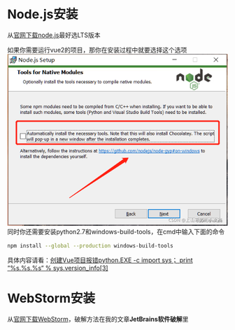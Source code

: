 # Node.js安装

从[官网下载node.js](https://nodejs.org/en)最好选LTS版本

如果你需要运行vue2的项目，那你在安装过程中就要选择这个选项![node.js安装过程图](image1.png)
同时你还需要安装python2.7和windows-build-tools，在cmd中输入下面的命令
```bash
npm install --global --production windows-build-tools
```
具体内容请看：[创建Vue项目报错python.EXE -c import sys； print “%s.%s.%s“ % sys.version_info[3]](https://blog.csdn.net/m0_67401499/article/details/123305011?ops_request_misc=%257B%2522request%255Fid%2522%253A%2522166540727316782412555541%2522%252C%2522scm%2522%253A%252220140713.130102334.pc%255Fall.%2522%257D&request_id=166540727316782412555541&biz_id=0&utm_medium=distribute.pc_search_result.none-task-blog-2~all~first_rank_ecpm_v1~rank_v31_ecpm-2-123305011-null-null.142%5Ev52%5Econtrol,201%5Ev3%5Eadd_ask&utm_term=node-sass%E5%AE%89%E8%A3%85%E6%8A%A5%E9%94%99%20import%20sys;%20print%20%25s.%25s.%25s%20%25%20sys.version_info%5B:3%5D;&spm=1018.2226.3001.4187)

# WebStorm安装

从[官网下载WebStorm](https://www.jetbrains.com.cn/webstorm/)，破解方法在我的文章**JetBrains软件破解**里